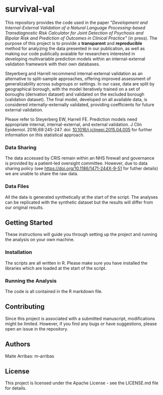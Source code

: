 # survival-val
This repository provides the code used in the paper *"Development and Internal-External Validation of a Natural Language Processing-based Transdiagnostic Risk Calculator for Joint Detection of Psychosis and Bipolar Risk and Prediction of Outcomes in Clinical Practice"* (in press). The purpose of this project is to provide a **transparent** and **reproducible** method for analyzing the data presented in our publication, as well as making our code publically avaiable for researchers interested in developing multivariable prediction models within an internal-external validation framework with their own databases.

Steyerberg and Harrell recommend internal-external validation as an alternative to split-sample approaches, offering improved assessment of generalizability across subgroups or settings. In our case, data are split by geographical borough, with the model iteratively trained on a set of boroughs (derivation dataset) and validated on the excluded borough (validation dataset). The final model, developed on all available data, is considered internally-externally validated, providing coefficients for future external validation.

Please refer to Steyerberg EW, Harrell FE. Prediction models need appropriate internal, internal-external, and external validation. J Clin Epidemiol. 2016;69:245-247. doi: [10.1016/j.jclinepi.2015.04.005](https://pubmed.ncbi.nlm.nih.gov/25981519/) for further information on this statistical approach. 

### Data Sharing
The data accessed by CRIS remain within an NHS firewall and governance is provided by a patient-led oversight committee. However, due to data sharing policy (see https://doi.org/10.1186/1471-244X-9-51 for futher details) we are unable to share the raw data. 

### Data Files
All the data is generated synthetically at the start of the script. The analyses can be replicated with the synthetic dataset but the results will differ from our original results. 

## Getting Started
These instructions will guide you through setting up the project and running the analysis on your own machine.

### Installation
The scripts are all written in R. Please make sure you have installed the libraries which are loaded at the start of the script. 

### Running the Analysis
The code is all contained in the R markdown file.

## Contributing
Since this project is associated with a submitted manuscript, modifications might be limited. However, if you find any bugs or have suggestions, please open an issue in the repository.

## Authors
Maite Arribas: m-arribas

## License
This project is licensed under the Apache License - see the LICENSE.md file for details.
